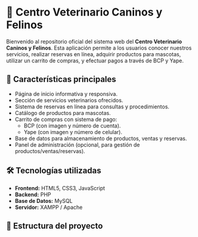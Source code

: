# 🐾 Centro Veterinario Caninos y Felinos

Bienvenido al repositorio oficial del sistema web del **Centro Veterinario Caninos y Felinos**. Esta aplicación permite a los usuarios conocer nuestros servicios, realizar reservas en línea, adquirir productos para mascotas, utilizar un carrito de compras, y efectuar pagos a través de BCP y Yape.

## 🚀 Características principales

- Página de inicio informativa y responsiva.
- Sección de servicios veterinarios ofrecidos.
- Sistema de reservas en línea para consultas y procedimientos.
- Catálogo de productos para mascotas.
- Carrito de compras con sistema de pago:
  - BCP (con imagen y número de cuenta).
  - Yape (con imagen y número de celular).
- Base de datos para almacenamiento de productos, ventas y reservas.
- Panel de administración (opcional, para gestión de productos/ventas/reservas).

## 🛠️ Tecnologías utilizadas

- **Frontend:** HTML5, CSS3, JavaScript
- **Backend:** PHP
- **Base de Datos:** MySQL
- **Servidor:** XAMPP / Apache

## 📁 Estructura del proyecto
